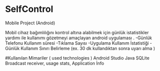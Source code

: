 # SelfControl
Mobile Project (Android)

Mobil cihaz bağımlılığını kontrol altına alabilmek için  günlük istatistikler yardımı  ile kullanımı gözetmeyi amaçlayan  android uygulaması .
-Günlük Telefonu Kullanım süresi
-Tıklama Sayısı
-Uygulama Kullanım İstatistiği
-Günlük Kullanım Sınırı Belirleme (ex. 30 dk kullandıktan sonra uyarı alma )


#Kullanılan Mimariler ( used technologies )
Android Studio
Java 
SQLite
Broadcast receiver, usage stats, Application İnfo

